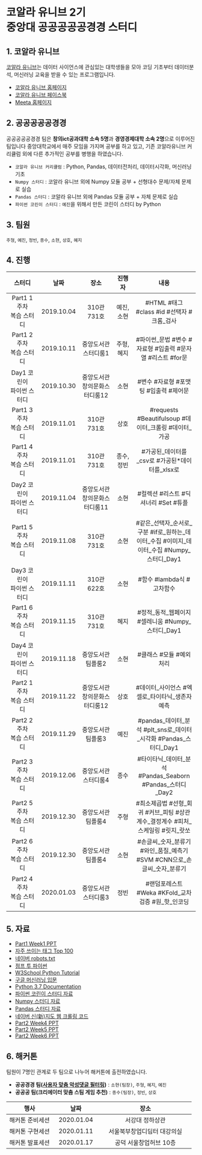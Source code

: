 # 코알라 유니브 2기 <br/>중앙대 공공공공공경경 스터디

## 1. 코알라 유니브

[코알라 유니브](https://coalastudy.com/p/%EC%BD%94%EC%95%8C%EB%9D%BC%EC%9C%A0%EB%8B%88%EB%B8%8C)는 데이터 사이언스에 관심있는 대학생들을 모아 코딩 기초부터 데이터분석, 머신러닝 교육을 받을 수 있는 프로그램입니다.

- [코알라 유니브 홈페이지](https://coalastudy.com/)
- [코알라 유니브 페이스북](https://www.facebook.com/coalastudy/)
- [Meeta 홈페이지](https://meeta.io/)

## 2. 공공공공공경경

공공공공공경경 팀은 **창의ict공과대학 소속 5명**과 **경영경제대학 소속 2명**으로 이루어진 팀입니다 중앙대학교에서 매주 모임을 가지며 공부를 하고 있고, 기존 코알라유니브 커리큘럼 외에 다른 추가적인 공부를 병행을 하였습니다.

- `코알라 유니브 커리큘럼` : Python, Pandas, 데이터전처리, 데이터시각화, 머신러닝 기초
- `Numpy 스터디` : 코알라 유니브 외에 Numpy 모듈 공부 + 선형대수 문제/자체 문제로 실습
- `Pandas 스터디` : 코알라 유니브 외에 Pandas 모듈 공부 + 자체 문제로 실습
- `파이썬 코린이 스터디` : `예진`을 위해서 만든 코린이 스터디 by Python

## 3. 팀원

`주형`, `예진`, `정빈`, `종수`, `소현`, `상호`, `혜지`

## 4. 진행

<table>
    <thread>
        <tr>
            <th align="center" width="20%">스터디</th>
            <th align="center" width="10%">날짜</th>
            <th align="center" width="23%">장소</th>
            <th align="center" width="12%">진행자</th>
            <th align="center" width="35%">내용</th>
        </tr>
    </thread>
    <tbody>
        <tr>
            <td align="center">Part1 1주차<br>복습 스터디</td>
            <td align="center">2019.10.04</td>
            <td align="center">310관 731호</td>
            <td align="center">예진, 소현</td>
            <td align="center">#HTML #태그 #class #id #선택자 #크롬_검사</td>
        </tr>
        <tr>
            <td align="center">Part1 2주차<br>복습 스터디</td>
            <td align="center">2019.10.11</td>
            <td align="center">중앙도서관<br>스터디룸1</td>
            <td align="center">주형, 혜지</td>
            <td align="center">#파이썬_문법 #변수 #자료형 #입출력 #문자열 #리스트 #for문</td>
        </tr>
        <tr>
            <td align="center">Day1 코린이<br>파이썬 스터디</td>
            <td align="center">2019.10.30</td>
            <td align="center">중앙도서관<br>창의문화스터디룸12</td>
            <td align="center">소현</td>
            <td align="center">#변수 #자료형 #포맷팅 #입출력 #제어문</td>
        </tr>
        <tr>
            <td align="center">Part1 3주차<br>복습 스터디</td>
            <td align="center">2019.11.01</td>
            <td align="center">310관 731호</td>
            <td align="center">상호</td>
            <td align="center">#requests #Beautifulsoup #데이터_크롤링 #데이터_가공</td>
        </tr>
        <tr>
            <td align="center">Part1 4주차<br>복습 스터디</td>
            <td align="center">2019.11.01</td>
            <td align="center">310관 731호</td>
            <td align="center">종수, 정빈</td>
            <td align="center">#가공된_데이터를_csv로 #가공된*데이터를_xlsx로</td>
        </tr>
        <tr>
            <td align="center">Day2 코린이<br>파이썬 스터디</td>
            <td align="center">2019.11.04</td>
            <td align="center">중앙도서관<br>창의문화스터디룸11</td>
            <td align="center">소현</td>
            <td align="center">#컬렉션 #리스트 #딕셔너리 #Set #튜플</td>
        </tr>
        <tr>
            <td align="center">Part1 5주차<br>복습 스터디</td>
            <td align="center">2019.11.08</td>
            <td align="center">310관 731호</td>
            <td align="center">소현</td>
            <td align="center">#같은_선택자_순서로_구분 #if로_원하는_데이터_수집 #이미지_데이터_수집 #Numpy_스터디_Day1</td>
        </tr>
        <tr>
            <td align="center">Day3 코린이<br>파이썬 스터디</td>
            <td align="center">2019.11.11</td>
            <td align="center">310관<br>622호</td>
            <td align="center">소현</td>
            <td align="center">#함수 #lambda식 #고차함수</td>
        </tr>
        <tr>
            <td align="center">Part1 6주차<br>복습 스터디</td>
            <td align="center">2019.11.15</td>
            <td align="center">310관 731호</td>
            <td align="center">혜지</td>
            <td align="center">#정적_동적_웹페이지 #셀레니움 #Numpy_스터디_Day1</td>
        </tr>
        <tr>
            <td align="center">Day4 코린이<br>파이썬 스터디</td>
            <td align="center">2019.11.18</td>
            <td align="center">중앙도서관<br>팀플룸2</td>
            <td align="center">소현</td>
            <td align="center">#클래스 #모듈 #예외처리</td>
        </tr>
        <tr>
            <td align="center">Part2 1주차<br>복습 스터디</td>
            <td align="center">2019.11.22</td>
            <td align="center">중앙도서관<br>창의문화스터디룸12</td>
            <td align="center">상호</td>
            <td align="center">#데이터_사이언스 #엑셀로_타이타닉_생존자예측</td>
        </tr>
        <tr>
            <td align="center">Part2 2주차<br>복습 스터디</td>
            <td align="center">2019.11.29</td>
            <td align="center">중앙도서관<br>팀플룸3</td>
            <td align="center">예진</td>
            <td align="center">#pandas_데이터_분석 #plt_sns로_데이터_시각화 #Pandas_스터디_Day1</td>
        </tr>
        <tr>
            <td align="center">Part2 3주차<br>복습 스터디</td>
            <td align="center">2019.12.06</td>
            <td align="center">중앙도서관<br>스터디룸4</td>
            <td align="center">종수</td>
            <td align="center">#타이타닉_데이터_분석 #Pandas_Seaborn #Pandas_스터디_Day2</td>
        </tr>
        <tr>
            <td align="center">Part2 5주차<br>복습 스터디</td>
            <td align="center">2019.12.30</td>
            <td align="center">중앙도서관<br>팀플룸4</td>
            <td align="center">주형</td>
            <td align="center">#최소제곱법 #선형_회귀 #커브_피팅 #상관계수_결정계수 #피처_스케일링 #릿지_랏쏘</td>
        </tr>
        <tr>
            <td align="center">Part2 6주차<br>복습 스터디</td>
            <td align="center">2019.12.30</td>
            <td align="center">중앙도서관<br>팀플룸4</td>
            <td align="center">소현</td>
            <td align="center">#손글씨_숫자_분류기 #와인_품질_예측기 #SVM #CNN으로_손글씨_숫자_분류기</td>
        </tr>
        <tr>
            <td align="center">Part2 4주차<br>복습 스터디</td>
            <td align="center">2020.01.03</td>
            <td align="center">중앙도서관<br>스터디룸3</td>
            <td align="center">정빈</td>
            <td align="center">#랜덤포레스트 #Weka #KFold_교차검증 #원_핫_인코딩</td>
        </tr>
    </tbody>
</table>

## 5. 자료

- [Part1 Week1 PPT](https://github.com/CoodingPenguin/coala-univ-2/blob/master/part1-data-crawling/week1/material/week1_part_3%2C4_sohyun.pdf)
- [자주 쓰이는 태그 Top 100](https://www.advancedwebranking.com/html/)
- [네이버 robots.txt](https://www.naver.com/robots.txt)
- [점프 투 파이썬](https://wikidocs.net/book/1)
- [W3School Python Tutorial](https://www.w3schools.com/python/default.asp)
- [구글 머신러닝 입문](https://developers.google.com/machine-learning/crash-course?hl=ko)
- [Python 3.7 Documentation](https://docs.python.org/ko/3.7/index.html)
- [파이썬 코린이 스터디 자료](https://github.com/CoodingPenguin/coala-univ-2/tree/master/python-beginner-study)
- [Numpy 스터디 자료](https://github.com/CoodingPenguin/coala-univ-2/tree/master/numpy-study)
- [Pandas 스터디 자료](https://github.com/CoodingPenguin/coala-univ-2/tree/master/pandas-study)
- [네이버 신(新)지도 웹 크롤링 코드](https://gist.github.com/IamGroooooot/9e682ad8d800db9a06d86954d0421e4b)
- [Part2 Week4 PPT](https://github.com/CoodingPenguin/coala-univ-2/tree/master/part2-data-science/week4/material)
- [Part2 Week5 PPT](https://github.com/CoodingPenguin/coala-univ-2/tree/master/part2-data-science/week5/material)
- [Part2 Week6 PPT](https://github.com/CoodingPenguin/coala-univ-2/tree/master/part2-data-science/week6/material)

## 6. 해커톤

팀원이 7명인 관계로 두 팀으로 나누어 해커톤에 출전하였습니다.

- **공공경경 팀([사용자 맞춤 악성댓글 필터링](https://github.com/users/IamGroooooot/projects/1))** : `소현(팀장)`, `주형`, `혜지`, `예진`
- **공공공 팀(크리에이터 맞춤 스팀 게임 추천)** : `종수(팀장)`, `정빈`, `상호`

<table>
    <thread>
        <tr>
            <th align="center" width="25%">행사</th>
            <th align="center" width="25%">날짜</th>
            <th align="center" width="50%">장소</th>
        </tr>
    </thread>
    <tbody>
        <tr>
            <td align="center">해커톤 준비세션</td>
            <td align="center">2020.01.04</td>
            <td align="center">서강대 정하상관</td>
        </tr>
        <tr>
            <td align="center">해커톤 구현세션</td>
            <td align="center">2020.01.11</td>
            <td align="center">서울북부창업디딤터 대강의실</td>
        </tr>
        <tr>
            <td align="center">해커톤 발표세션</td>
            <td align="center">2020.01.17</td>
            <td align="center">공덕 서울창업허브 10층</td>
        </tr>
    </tbody>
</table>
